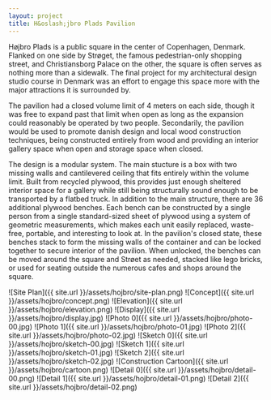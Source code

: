 ```yaml
---
layout: project
title: H&oslash;jbro Plads Pavilion
---
```


  H&oslash;jbro Plads is a public square in the center of Copenhagen, Denmark. Flanked on one side by Str&oslash;get, the famous pedestrian-only shopping street, and Christiansborg Palace on the other, the square is often serves as nothing more than a sidewalk. The final project for my architectural design studio course in Denmark was an effort to engage this space more with the major attractions it is surrounded by.

  The pavilion had a closed volume limit of 4 meters on each side, though it was free to expand past that limit when open as long as the expansion could reasonably be operated by two people. Secondarily, the pavilion would be used to promote danish design and local wood construction techniques, being constructed entirely from wood and providing an interior gallery space when open and storage space when closed.

  The design is a modular system. The main stucture is a box with two missing walls and cantilevered ceiling that fits entirely within the volume limit. Built from recycled plywood, this provides just enough sheltered interior space for a gallery while still being structurally sound enough to be transported by a flatbed truck. In addition to the main structure, there are 36 additional plywood benches. Each bench can be constructed by a single person from a single standard-sized sheet of plywood using a system of geometric measurements, which makes each unit easily replaced, waste-free, portable, and interesting to look at. In the pavilion's closed state, these benches stack to form the missing walls of the container and can be locked together to secure interior of the pavilion. When unlocked, the benches can be moved around the square and Str&oslash;et as needed, stacked like lego bricks, or used for seating outside the numerous cafes and shops around the square.

![Site Plan]({{ site.url }}/assets/hojbro/site-plan.png)
![Concept]({{ site.url }}/assets/hojbro/concept.png)
![Elevation]({{ site.url }}/assets/hojbro/elevation.png)
![Display]({{ site.url }}/assets/hojbro/display.jpg)
![Photo 0]({{ site.url }}/assets/hojbro/photo-00.jpg)
![Photo 1]({{ site.url }}/assets/hojbro/photo-01.jpg)
![Photo 2]({{ site.url }}/assets/hojbro/photo-02.jpg)
![Sketch 0]({{ site.url }}/assets/hojbro/sketch-00.jpg)
![Sketch 1]({{ site.url }}/assets/hojbro/sketch-01.jpg)
![Sketch 2]({{ site.url }}/assets/hojbro/sketch-02.jpg)
![Construction Cartoon]({{ site.url }}/assets/hojbro/cartoon.png)
![Detail 0]({{ site.url }}/assets/hojbro/detail-00.png)
![Detail 1]({{ site.url }}/assets/hojbro/detail-01.png)
![Detail 2]({{ site.url }}/assets/hojbro/detail-02.png)
